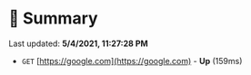 # 📖 Summary
Last updated: **5/4/2021, 11:27:28 PM**

- `GET` [https://google.com](https://google.com) - **Up** (159ms)

